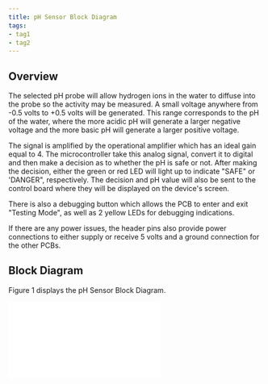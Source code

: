 ```yaml
---
title: pH Sensor Block Diagram
tags:
- tag1
- tag2
---
```


## Overview
The selected pH probe will allow hydrogen ions in the water to diffuse into the probe so the activity may be measured. A small voltage anywhere from -0.5 volts to +0.5 volts will be generated. This range corresponds to the pH of the water, where the more acidic pH will generate a larger negative voltage and the more basic pH will generate a larger positive voltage.

The signal is amplified by the operational amplifier which has an ideal gain equal to 4. The microcontroller take this analog signal, convert it to digital and then make a decision as to whether the pH is safe or not. After making the decision, either the green or red LED will light up to indicate "SAFE" or 'DANGER", respectively. The decision and pH value will also be sent to the control board where they will be displayed on the device's screen.

There is also a debugging button which allows the PCB to enter and exit "Testing Mode", as well as 2 yellow LEDs for debugging indications.

If there are any power issues, the header pins also provide power connections to either supply or receive 5 volts and a ground connection for the other PCBs.



## Block Diagram 
Figure 1 displays the pH Sensor Block Diagram.

![Figure 1](docs/01-Block-Diagram/individual-block-diagram.drawio.pdf)